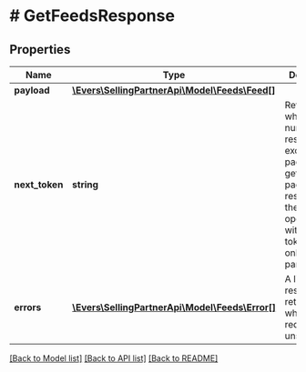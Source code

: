 # # GetFeedsResponse

## Properties

Name | Type | Description | Notes
------------ | ------------- | ------------- | -------------
**payload** | [**\Evers\SellingPartnerApi\Model\Feeds\Feed[]**](Feed.md) |  | [optional]
**next_token** | **string** | Returned when the number of results exceeds pageSize. To get the next page of results, call the getFeeds operation with this token as the only parameter. | [optional]
**errors** | [**\Evers\SellingPartnerApi\Model\Feeds\Error[]**](Error.md) | A list of error responses returned when a request is unsuccessful. | [optional]

[[Back to Model list]](../../README.md#models) [[Back to API list]](../../README.md#endpoints) [[Back to README]](../../README.md)
